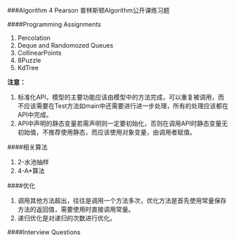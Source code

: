 ###Algorithm 4 Pearson
普林斯顿Algorithm公开课练习题

####Programming Assignments
1. Percolation
2. Deque and Randomozed Queues
3. CollinearPoints
4. 8Puzzle
5. KdTree

**注意：**
1. 标准化API，模型的主要功能应该由模型中的方法完成，可以重复被调用，而不应该需要在Test方法如main中还需要进行进一步处理，所有的处理应该都在API中完成。
2. API中声明的静态变量若需声明则一定要初始化，否则在调用API时静态变量无初始值，不推荐使用静态，而应该使用对象变量，由调用者赋值。

####相关算法
1. 2-水池抽样
2. 4-A*算法

####优化
1. 调用其他方法超出，往往是调用一个方法多次，优化方法是首先使用常量保存方法的返回值，需要使用时直接调用常量。
2. 递归优化是对递归的次数进行优化。



####Interview Questions
